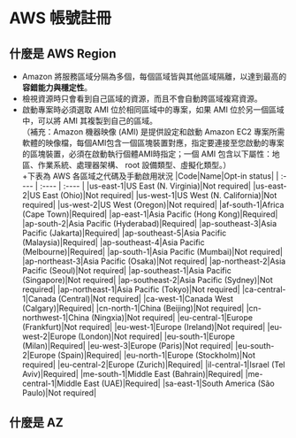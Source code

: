# AWS 帳號註冊      

## 什麼是 AWS Region  
<!-- <div style="text-align: justify;">     -->
+ Amazon 將服務區域分隔為多個，每個區域皆與其他區域隔離，以達到最高的**容錯能力與穩定性**。                   
+ 檢視資源時只會看到自己區域的資源，而且不會自動跨區域複寫資源。        
+ 啟動專案時必須選取 AMI 位於相同區域中的專案，如果 AMI 位於另一個區域中，可以將 AMI 其複製到自己的區域。        
（補充：Amazon 機器映像 (AMI) 是提供設定和啟動 Amazon EC2 專案所需軟體的映像檔，每個AMI包含一個區塊裝置對應，指定要連接至您啟動的專案的區塊裝置，必須在啟動執行個體AMI時指定；一個 AMI 包含以下屬性：地區、作業系統、處理器架構、 root 設備類型、虛擬化類型。）        
+下表為 AWS 各區域之代碼及手動啟用狀況
|Code|Name|Opt-in status|
| :---- | :---- | :---- |
|us-east-1|US East (N. Virginia)|Not required|
|us-east-2|US East (Ohio)|Not required|
|us-west-1|US West (N. California)|Not required|
|us-west-2|US West (Oregon)|Not required|
|af-south-1|Africa (Cape Town)|Required|
|ap-east-1|Asia Pacific (Hong Kong)|Required|
|ap-south-2|Asia Pacific (Hyderabad)|Required|
|ap-southeast-3|Asia Pacific (Jakarta)|Required|
|ap-southeast-5|Asia Pacific (Malaysia)|Required|
|ap-southeast-4|Asia Pacific (Melbourne)|Required|
|ap-south-1|Asia Pacific (Mumbai)|Not required|
|ap-northeast-3|Asia Pacific (Osaka)|Not required|
|ap-northeast-2|Asia Pacific (Seoul)|Not required|
|ap-southeast-1|Asia Pacific (Singapore)|Not required|
|ap-southeast-2|Asia Pacific (Sydney)|Not required|
|ap-northeast-1|Asia Pacific (Tokyo)|Not required|
|ca-central-1|Canada (Central)|Not required|
|ca-west-1|Canada West (Calgary)|Required|
|cn-north-1|China (Beijing)|Not required|
|cn-northwest-1|China (Ningxia)|Not required|
|eu-central-1|Europe (Frankfurt)|Not required|
|eu-west-1|Europe (Ireland)|Not required|
|eu-west-2|Europe (London)|Not required|
|eu-south-1|Europe (Milan)|Required|
|eu-west-3|Europe (Paris)|Not required|
|eu-south-2|Europe (Spain)|Required|
|eu-north-1|Europe (Stockholm)|Not required|
|eu-central-2|Europe (Zurich)|Required|
|il-central-1|Israel (Tel Aviv)|Required|
|me-south-1|Middle East (Bahrain)|Required|
|me-central-1|Middle East (UAE)|Required|
|sa-east-1|South America (São Paulo)|Not required|


<!-- </div> -->



## 什麼是 AZ